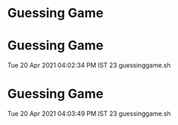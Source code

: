 # Guessing Game


# Guessing Game
Tue 20 Apr 2021 04:02:34 PM IST
23 guessinggame.sh
# Guessing Game
Tue 20 Apr 2021 04:03:49 PM IST
23 guessinggame.sh
